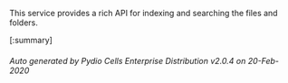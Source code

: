 






This service provides a rich API for indexing and searching the files and folders.

[:summary]

###### Auto generated by Pydio Cells Enterprise Distribution v2.0.4 on 20-Feb-2020
